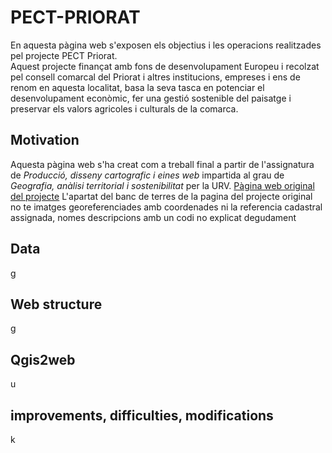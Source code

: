 # PECT-PRIORAT
En aquesta pàgina web s'exposen els objectius i les operacions realitzades pel projecte PECT Priorat. <br>
Aquest projecte finançat amb fons de desenvolupament Europeu i recolzat pel consell comarcal del Priorat i altres institucions, empreses i ens de renom en aquesta localitat, basa la seva tasca en potenciar el desenvolupament econòmic, fer una gestió sostenible del paisatge i preservar els valors agricoles i culturals de la comarca.
## Motivation
Aquesta pàgina web s'ha creat com a treball final a partir de l'assignatura de *Producció, disseny cartografic i eines web* impartida al grau de *Geografia, anàlisi territorial i sostenibilitat* per la URV.
[Pàgina web original del projecte](https://www.google.com "Pàgina web original del projecte") L'apartat del banc de terres de la pagina del projecte original no te imatges georeferenciades amb coordenades ni la referencia cadastral assignada, nomes descripcions amb un codi no explicat degudament
## Data
g
## Web structure
g
## Qgis2web
u
## improvements, difficulties, modifications
k
